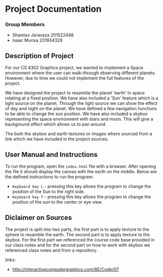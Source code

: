 # Project Documentation

### Group Members
- Shamiso  Jaravaza 201522448
- Isaac Murisa 201934328

##  Description of Project

For our CS 4302 Graphics project, we wanted to implement a Space environment where the user can walk-through observing different planets. However, due to time we could not implement the full features of the project. 

We have designed the project to resamble the planet 'earth' in space rotating at a fixed position. We have also included a 'Sun' feature which is a light source on the planet. Through the light source we can show the effect of day and night on the planet. We have defined a few navigation functions to be able to change the sun position. We have also included a skybox representing the space environment with stars and moon. This will give a background effect which allows us to pan around. 

The both the skybox and earth textures or images where sourced from a link which we have included in the project sources.

## User Manual and Instructions
To run the program, open the `index.html` file with a browser. After opening the file it should display the canvas with the earth on the middle. Below are the defined instructions to run the program:

- `Keyboard key L` - pressing this key allows the program to change the position of the Sun to the right side.
- `Keyboard key T` - pressing this key allows the program to change the position of the sun to the center or eye view.

## Diclaimer on Sources
The project is split into two parts, the first part is to apply texture to the sphere to resamble the earth. The second part is to apply texture to the skybox. For the first part we referenced the course code base provided in our class notes and for the second part on how to work with skybox we referenced class notes and from a repository. 

links:
- http://interactivecomputergraphics.com/8E/Code/07
